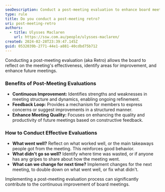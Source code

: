 ```yaml
---
seoDescription: Conduct a post-meeting evaluation to enhance board meeting quality through continuous improvement and constructive feedback.
type: rule
title: Do you conduct a post-meeting retro?
uri: post-meeting-retro
authors:
  - title: Ulysses Maclaren
    url: https://ssw.com.au/people/ulysses-maclaren/
created: 2024-02-28T23:39:47.145Z
guid: 0532039b-2771-44e1-a881-40cdbd75b712
---
```


Conducting a post-meeting evaluation (aka Retro) allows the board to reflect on the meeting's effectiveness, identify areas for improvement, and enhance future meetings.

<!--endintro-->

### Benefits of Post-Meeting Evaluations

- **Continuous Improvement:** Identifies strengths and weaknesses in meeting structure and dynamics, enabling ongoing refinement.
- **Feedback Loop:** Provides a mechanism for members to express concerns or suggest improvements in a structured manner.
- **Enhance Meeting Quality:** Focuses on enhancing the quality and productivity of future meetings based on constructive feedback.

### How to Conduct Effective Evaluations

- **What went well?** Reflect on what worked well, or the main takeaways people got from the meeting. This reinforces good behavior.
- **What didn't go so well?** Identify where time was wasted, or if anyone has any gripes to share about how the meeting went.
- **What can we change for next time?** Implement changes for the next meeting, to double down on what went well, or fix what didn't.

Implementing a post-meeting evaluation process can significantly contribute to the continuous improvement of board meetings.
